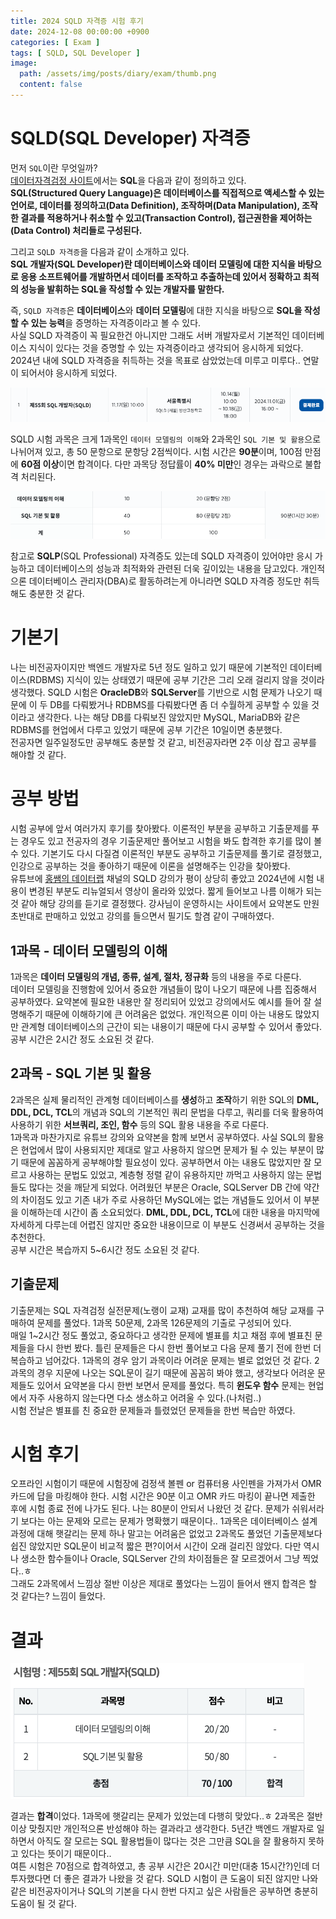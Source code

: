 ```yaml
---
title: 2024 SQLD 자격증 시험 후기
date: 2024-12-08 00:00:00 +0900
categories: [ Exam ]
tags: [ SQLD, SQL Developer ]
image:
  path: /assets/img/posts/diary/exam/thumb.png
  content: false
---
```


# SQLD(SQL Developer) 자격증

먼저 `SQL`이란 무엇일까?  
[데이터자격검정 사이트](https://www.dataq.or.kr/www/sub/a_04.do)에서는 **SQL**을 다음과 같이 정의하고 있다.  
**SQL(Structured Query Language)은 데이터베이스를 직접적으로 액세스할 수 있는 언어로, 데이터를 정의하고(Data Definition),
조작하며(Data Manipulation), 조작한 결과를 적용하거나 취소할 수 있고(Transaction Control), 접근권한을 제어하는(Data Control) 처리들로 구성된다.**

그리고 `SQLD 자격증`을 다음과 같이 소개하고 있다.  
**SQL 개발자(SQL Developer)란 데이터베이스와 데이터 모델링에 대한 지식을 바탕으로 응용 소프트웨어를 개발하면서 데이터를 조작하고 추출하는데 있어서 정확하고 최적의 성능을 발휘하는 SQL을 작성할 수
있는 개발자를 말한다.**

즉, `SQLD 자격증`은 **데이터베이스**와 **데이터 모델링**에 대한 지식을 바탕으로 **SQL을 작성할 수 있는 능력**을 증명하는 자격증이라고 볼 수 있다.  
사실 SQLD 자격증이 꼭 필요한건 아니지만 그래도 서버 개발자로서 기본적인 데이터베이스 지식이 있다는 것을 증명할 수 있는 자격증이라고 생각되어 응시하게 되었다.
2024년 내에 SQLD 자격증을 취득하는 것을 목표로 삼았었는데 미루고 미루다.. 연말이 되어서야 응시하게 되었다.

![img.png](/assets/img/posts/diary/exam/img.png)

SQLD 시험 과목은 크게 1과목인 `데이터 모델링의 이해`와 2과목인 `SQL 기본 및 활용`으로 나뉘어져 있고, 총 50 문항으로 문항당 2점씩이다.
시험 시간은 **90분**이며, 100점 만점에 **60점 이상**이면 합격이다. 다만 과목당 정답률이 **40% 미만**인 경우는 과락으로 불합격 처리된다.

![img_1.png](/assets/img/posts/diary/exam/img_1.png)

참고로 **SQLP**(SQL Professional) 자격증도 있는데 SQLD 자격증이 있어야만 응시 가능하고 데이터베이스의 성능과 최적화와 관련된 더욱 깊이있는 내용을 담고있다.
개인적으론 데이터베이스 관리자(DBA)로 활동하려는게 아니라면 SQLD 자격증 정도만 취득해도 충분한 것 같다.

# 기본기

나는 비전공자이지만 백엔드 개발자로 5년 정도 일하고 있기 때문에 기본적인 데이터베이스(RDBMS) 지식이 있는 상태였기 때문에 공부 기간은 그리 오래 걸리지 않을 것이라 생각했다.
SQLD 시험은 **OracleDB**와 **SQLServer**를 기반으로 시험 문제가 나오기 때문에 이 두 DB를 다뤄봤거나 RDBMS를 다뤄봤다면 좀 더 수월하게 공부할 수 있을 것이라고 생각한다.
나는 해당 DB를 다뤄보진 않았지만 MySQL, MariaDB와 같은 RDBMS를 현업에서 다루고 있었기 때문에 공부 기간은 10일이면 충분했다.  
전공자면 일주일정도만 공부해도 충분할 것 같고, 비전공자라면 2주 이상 잡고 공부를 해야할 것 같다.

# 공부 방법

시험 공부에 앞서 여러가지 후기를 찾아봤다. 이론적인 부분을 공부하고 기출문제를 푸는 경우도 있고 전공자의 경우 기출문제만 풀어보고 시험을 봐도 합격한 후기를 많이 볼 수 있다.
기본기도 다시 다질겸 이론적인 부분도 공부하고 기출문제를 풀기로 결정했고, 인강으로 공부하는 것을 좋아하기 때문에 이론을 설명해주는 인강을 찾아봤다.  
유튜브에 [홍쌤의 데이터랩](https://www.youtube.com/@hdatalab) 채널의 SQLD 강의가 평이 상당히 좋았고 2024년에 시험 내용이 변경된 부분도 리뉴얼되서 영상이 올라와 있었다.
짧게 들어보고 나름 이해가 되는 것 같아 해당 강의를 듣기로 결정했다. 강사님이 운영하시는 사이트에서 요약본도 만원 초반대로 판매하고 있었고 강의를 들으면서 필기도 할겸 같이 구매하였다.

## 1과목 - 데이터 모델링의 이해

1과목은 **데이터 모델링의 개념, 종류, 설계, 절차, 정규화** 등의 내용을 주로 다룬다.  
데이터 모델링을 진행함에 있어서 중요한 개념들이 많이 나오기 때문에 나름 집중해서 공부하였다.
요약본에 필요한 내용만 잘 정리되어 있었고 강의에서도 예시를 들어 잘 설명해주기 때문에 이해하기에 큰 어려움은 없었다.
개인적으론 이미 아는 내용도 많았지만 관계형 데이터베이스의 근간이 되는 내용이기 때문에 다시 공부할 수 있어서 좋았다.  
공부 시간은 2시간 정도 소요된 것 같다.

## 2과목 - SQL 기본 및 활용

2과목은 실제 물리적인 관계형 데이터베이스를 **생성**하고 **조작**하기 위한 SQL의 **DML, DDL, DCL, TCL**의 개념과 SQL의 기본적인 쿼리 문법을 다루고,
쿼리를 더욱 활용하여 사용하기 위한 **서브쿼리, 조인, 함수** 등의 SQL 활용 내용을 주로 다룬다.  
1과목과 마찬가지로 유튜브 강의와 요약본을 함께 보면서 공부하였다. 사실 SQL의 활용은 현업에서 많이 사용되지만 제대로 알고 사용하지 않으면 문제가 될 수 있는 부분이 많기 때문에 꼼꼼하게 공부해야할 필요성이
있다.
공부하면서 아는 내용도 많았지만 잘 모르고 사용하는 문법도 있었고, 계층형 정렬 같이 유용하지만 까먹고 사용하지 않는 문법들도 많다는 것을 깨닫게 되었다.
어려웠던 부분은 Oracle, SQLServer DB 간에 약간의 차이점도 있고 기존 내가 주로 사용하던 MySQL에는 없는 개념들도 있어서 이 부분을 이해하는데 시간이 좀 소요되었다.
**DML, DDL, DCL, TCL**에 대한 내용을 마지막에 자세하게 다루는데 어렵진 않지만 중요한 내용이므로 이 부분도 신경써서 공부하는 것을 추천한다.  
공부 시간은 복습까지 5~6시간 정도 소요된 것 같다.

## 기출문제

기출문제는 SQL 자격검정 실전문제(노랭이 교재) 교재를 많이 추천하여 해당 교재를 구매하여 문제를 풀었다.
1과목 50문제, 2과목 126문제의 기출로 구성되어 있다.  
매일 1~2시간 정도 풀었고, 중요하다고 생각한 문제에 별표를 치고 채점 후에 별표친 문제들을 다시 한번 봤다.
틀린 문제들은 다시 한번 풀어보고 다음 문제 풀기 전에 한번 더 복습하고 넘어갔다.
1과목의 경우 암기 과목이라 어려운 문제는 별로 없었던 것 같다. 2과목의 경우 지문에 나오는 SQL문이 길기 때문에 꼼꼼히 봐야 했고,
생각보다 어려운 문제들도 있어서 요약본을 다시 한번 보면서 문제를 풀었다. 특히 **윈도우 함수** 문제는 현업에서 자주 사용하지 않는다면 다소 생소하고 어려울 수 있다.(나처럼..)  
시험 전날은 별표를 친 중요한 문제들과 틀렸었던 문제들을 한번 복습만 하였다.

# 시험 후기

오프라인 시험이기 때문에 시험장에 검정색 볼펜 or 컴퓨터용 사인펜을 가져가서 OMR 카드에 답을 마킹해야 한다.
시험 시간은 90분 이고 OMR 카드 마킹이 끝나면 제출한 후에 시험 종료 전에 나가도 된다.
나는 80분이 안되서 나왔던 것 같다. 문제가 쉬워서라기 보다는 아는 문제와 모르는 문제가 명확했기 때문이다..
1과목은 데이터베이스 설계 과정에 대해 햇갈리는 문제 하나 말고는 어려움은 없었고 2과목도 풀었던 기출문제보다
쉽진 않았지만 SQL문이 비교적 짧은 편?이어서 시간이 오래 걸리진 않았다.
다만 역시나 생소한 함수들이나 Oracle, SQLServer 간의 차이점들은 잘 모르겠어서 그냥 찍었다..ㅎ  
그래도 2과목에서 느낌상 절반 이상은 제대로 풀었다는 느낌이 들어서 왠지 합격은 할 것 같다는? 느낌이 들었다.

# 결과

![img_2.png](/assets/img/posts/diary/exam/img_2.png)

결과는 **합격**이었다. 1과목에 햇갈리는 문제가 있었는데 다행히 맞았다..ㅎ
2과목은 절반이상 맞췄지만 개인적으론 반성해야 하는 결과라고 생각한다.
5년간 백엔드 개발자로 일하면서 아직도 잘 모르는 SQL 활용법들이 많다는 것은 그만큼 SQL을 잘 활용하지 못하고 있다는 뜻이기 때문이다..  
여튼 시험은 70점으로 합격하였고, 총 공부 시간은 20시간 미만(대충 15시간?)인데 더 투자했다면 더 좋은 결과가 나왔을 것 같다.
SQLD 시험이 큰 도움이 되진 않지만 나와 같은 비전공자이거나 SQL의 기본을 다시 한번 다지고 싶은 사람들은 공부하면 충분히 도움이 될 것 같다.
